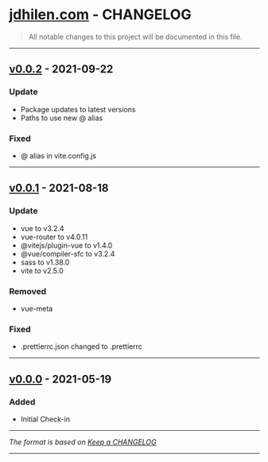 # [jdhilen.com](https://github.com/jdhillen/jdhillen.com) - CHANGELOG

> All notable changes to this project will be documented in this file.

---

## [v0.0.2](https://github.com/jdhillen/jdhillen.com/releases/tag/0.0.1) - 2021-09-22

### Update

- Package updates to latest versions
- Paths to use new @ alias

### Fixed

- @ alias in vite.config.js

---

## [v0.0.1](https://github.com/jdhillen/jdhillen.com/releases/tag/0.0.1) - 2021-08-18

### Update

- vue to v3.2.4
- vue-router to v4.0.11
- @vitejs/plugin-vue to v1.4.0
- @vue/compiler-sfc to v3.2.4
- sass to v1.38.0
- vite to v2.5.0

### Removed

- vue-meta

### Fixed

- .prettierrc.json changed to .prettierrc

---

## [v0.0.0](https://github.com/jdhillen/jdhillen.com/releases/tag/0.0.0) - 2021-05-19

### Added

- Initial Check-in

---

_The format is based on [Keep a CHANGELOG](http://keepachangelog.com)_

---
